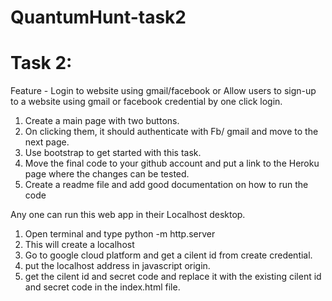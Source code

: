 # QuantumHunt-task2

Task 2:
=======================
Feature - Login to website using gmail/facebook or
Allow users to sign-up to a website using gmail or facebook credential by one click login.
1. Create a main page with two buttons.
2. On clicking them, it should authenticate with Fb/ gmail and move to the next page.
3. Use bootstrap to get started with this task.
4. Move the final code to your github account and put a link to the Heroku page where the changes can be tested.
5. Create a readme file and add good documentation on how to run the code


Any one can run this web app in their Localhost desktop.
1. Open terminal and type
       python -m http.server
2. This will create a localhost
3. Go to google cloud platform and get a cilent id from create credential.
4. put the localhost address in javascript origin.
5. get the cilent id and secret code and replace it with the existing cilent id and secret code in the index.html file.
